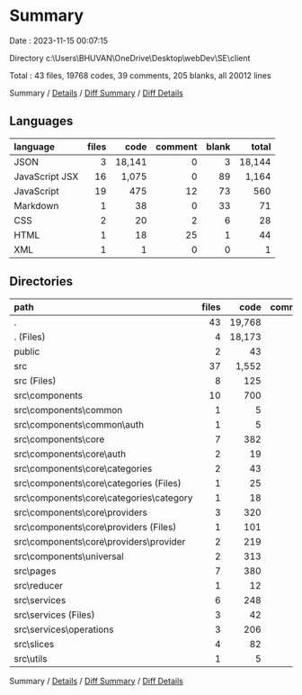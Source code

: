 # Summary

Date : 2023-11-15 00:07:15

Directory c:\\Users\\BHUVAN\\OneDrive\\Desktop\\webDev\\SE\\client

Total : 43 files,  19768 codes, 39 comments, 205 blanks, all 20012 lines

Summary / [Details](details.md) / [Diff Summary](diff.md) / [Diff Details](diff-details.md)

## Languages
| language | files | code | comment | blank | total |
| :--- | ---: | ---: | ---: | ---: | ---: |
| JSON | 3 | 18,141 | 0 | 3 | 18,144 |
| JavaScript JSX | 16 | 1,075 | 0 | 89 | 1,164 |
| JavaScript | 19 | 475 | 12 | 73 | 560 |
| Markdown | 1 | 38 | 0 | 33 | 71 |
| CSS | 2 | 20 | 2 | 6 | 28 |
| HTML | 1 | 18 | 25 | 1 | 44 |
| XML | 1 | 1 | 0 | 0 | 1 |

## Directories
| path | files | code | comment | blank | total |
| :--- | ---: | ---: | ---: | ---: | ---: |
| . | 43 | 19,768 | 39 | 205 | 20,012 |
| . (Files) | 4 | 18,173 | 1 | 38 | 18,212 |
| public | 2 | 43 | 25 | 2 | 70 |
| src | 37 | 1,552 | 13 | 165 | 1,730 |
| src (Files) | 8 | 125 | 9 | 20 | 154 |
| src\\components | 10 | 700 | 0 | 49 | 749 |
| src\\components\\common | 1 | 5 | 0 | 2 | 7 |
| src\\components\\common\\auth | 1 | 5 | 0 | 2 | 7 |
| src\\components\\core | 7 | 382 | 0 | 37 | 419 |
| src\\components\\core\\auth | 2 | 19 | 0 | 6 | 25 |
| src\\components\\core\\categories | 2 | 43 | 0 | 9 | 52 |
| src\\components\\core\\categories (Files) | 1 | 25 | 0 | 6 | 31 |
| src\\components\\core\\categories\\category | 1 | 18 | 0 | 3 | 21 |
| src\\components\\core\\providers | 3 | 320 | 0 | 22 | 342 |
| src\\components\\core\\providers (Files) | 1 | 101 | 0 | 12 | 113 |
| src\\components\\core\\providers\\provider | 2 | 219 | 0 | 10 | 229 |
| src\\components\\universal | 2 | 313 | 0 | 10 | 323 |
| src\\pages | 7 | 380 | 0 | 42 | 422 |
| src\\reducer | 1 | 12 | 0 | 4 | 16 |
| src\\services | 6 | 248 | 4 | 35 | 287 |
| src\\services (Files) | 3 | 42 | 0 | 9 | 51 |
| src\\services\\operations | 3 | 206 | 4 | 26 | 236 |
| src\\slices | 4 | 82 | 0 | 13 | 95 |
| src\\utils | 1 | 5 | 0 | 2 | 7 |

Summary / [Details](details.md) / [Diff Summary](diff.md) / [Diff Details](diff-details.md)